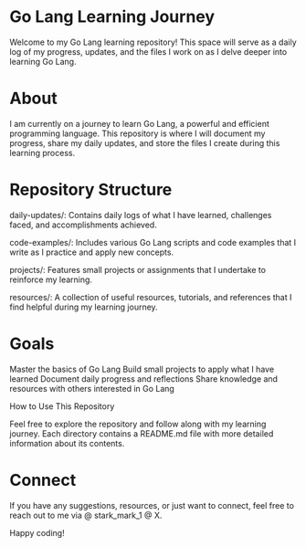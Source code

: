 # Go Lang Learning Journey
Welcome to my Go Lang learning repository! This space will serve as a daily log of my progress, updates, and the files I work on as I delve deeper into learning Go Lang.

# About

I am currently on a journey to learn Go Lang, a powerful and efficient programming language. This repository is where I will document my progress, share my daily updates, and store the files I create during this learning process.

# Repository Structure

daily-updates/: Contains daily logs of what I have learned, challenges faced, and accomplishments achieved.

code-examples/: Includes various Go Lang scripts and code examples that I write as I practice and apply new concepts.

projects/: Features small projects or assignments that I undertake to reinforce my learning.

resources/: A collection of useful resources, tutorials, and references that I find helpful during my learning journey.

# Goals

Master the basics of Go Lang
Build small projects to apply what I have learned
Document daily progress and reflections
Share knowledge and resources with others interested in Go Lang

How to Use This Repository

Feel free to explore the repository and follow along with my learning journey. Each directory contains a README.md file with more detailed information about its contents.

# Connect

If you have any suggestions, resources, or just want to connect, feel free to reach out to me via @ stark_mark_1 @ X.

Happy coding!
